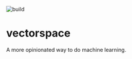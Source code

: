 ![build](https://github.com/exdatic/vectorspace/actions/workflows/python-package.yml/badge.svg)

# vectorspace

A more opinionated way to do machine learning.
